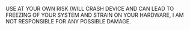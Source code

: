 USE AT YOUR OWN RISK (WILL CRASH DEVICE AND CAN LEAD TO FREEZING OF YOUR SYSTEM AND STRAIN ON YOUR HARDWARE, I AM NOT RESPONSIBLE FOR ANY POSSIBLE DAMAGE.
